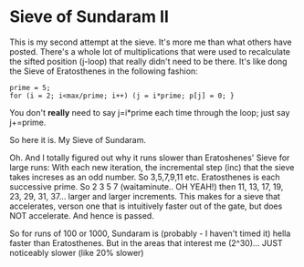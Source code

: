 # Sieve of Sundaram II

This is my second attempt at the sieve.  It's more me than what others have posted.  There's a whole lot of multiplications that were used to recalculate the sifted position (j-loop) that really didn't need to be there.  It's like dong the Sieve of Eratosthenes in the following fashion:
```
prime = 5;
for (i = 2; i<max/prime; i++) (j = i*prime; p[j] = 0; }
```
You don't **really** need to say j=i*prime each time through the loop; just say j+=prime.

So here it is.  My Sieve of Sundaram.

Oh.  And I totally figured out why it runs slower than Eratoshenes' Sieve for large runs:
With each new iteration, the incremental step (inc) that the sieve takes increses as an odd number.
So 3,5,7,9,11 etc.  Eratosthenes is each successive prime.  So 2 3 5 7 (waitaminute.. OH YEAH!) then
11, 13, 17, 19, 23, 29, 31, 37... larger and larger increments.  This makes for a sieve that accelerates,
verson one that is intuitively faster out of the gate, but does NOT accelerate.  And hence is passed.

So for runs of 100 or 1000, Sundaram is (probably - I haven't timed it) hella faster than Eratosthenes.
But in the areas that interest me (2^30)... JUST noticeably slower (like 20% slower)
